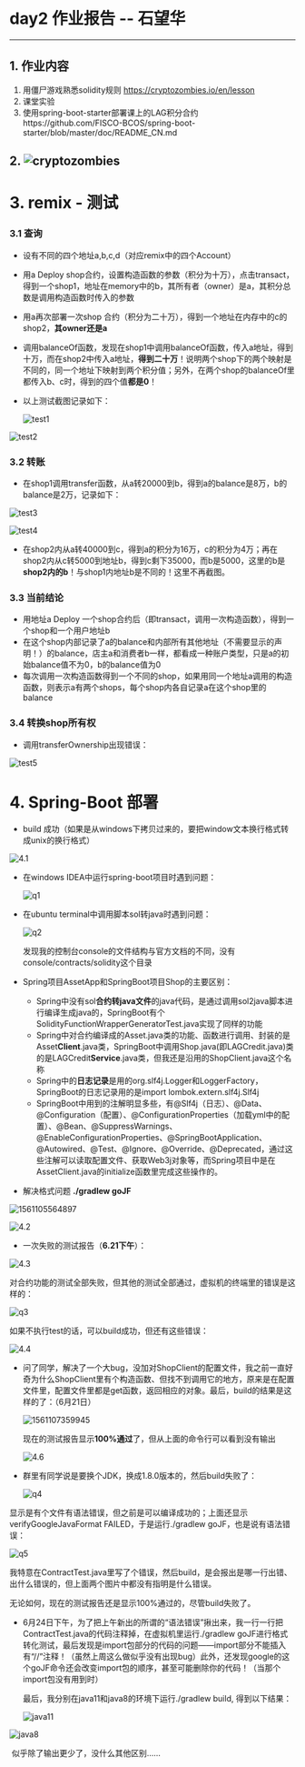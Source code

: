# day2  作业报告 -- 石望华

------

## 1. 作业内容

1. 用僵尸游戏熟悉solidity规则 https://cryptozombies.io/en/lesson
2. 课堂实验
3. 使用spring-boot-starter部署课上的LAG积分合约https://github.com/FISCO-BCOS/spring-boot-starter/blob/master/doc/README_CN.md

## 2. ![cryptozombies](./images/cryptozombies.png)

# 3. remix - 测试

### 3.1 查询

* 设有不同的四个地址a,b,c,d（对应remix中的四个Account）

* 用a Deploy shop合约，设置构造函数的参数（积分为十万），点击transact，得到一个shop1，地址在memory中的b，其所有者（owner）是a，其积分总数是调用构造函数时传入的参数

* 用a再次部署一次shop 合约（积分为二十万），得到一个地址在内存中的c的shop2，**其owner还是a**

* 调用balanceOf函数，发现在shop1中调用balanceOf函数，传入a地址，得到十万，而在shop2中传入a地址，**得到二十万**！说明两个shop下的两个映射是不同的，同一个地址下映射到两个积分值；另外，在两个shop的balanceOf里都传入b、c时，得到的四个值**都是0**！

* 以上测试截图记录如下：

  ![test1](./images/test1.png)

![test2](./images/test2.png)

### 3.2 转账

* 在shop1调用transfer函数，从a转20000到b，得到a的balance是8万，b的balance是2万，记录如下：

![test3](images/test3.png)

![test4](images/test4.png)

* 在shop2内从a转40000到c，得到a的积分为16万，c的积分为4万；再在shop2内从c转5000到地址b，得到c剩下35000，而b是5000，这里的b是**shop2内的b**！与shop1内地址b是不同的！这里不再截图。

### 3.3 当前结论

* 用地址a Deploy 一个shop合约后（即transact，调用一次构造函数），得到一个shop和一个用户地址b
* 在这个shop内部记录了a的balance和内部所有其他地址（不需要显示的声明！）的balance，店主a和消费者b一样，都看成一种账户类型，只是a的初始balance值不为0，b的balance值为0
* 每次调用一次构造函数得到一个不同的shop，如果用同一个地址a调用的构造函数，则表示a有两个shops，每个shop内各自记录a在这个shop里的balance

### 3.4 转换shop所有权

* 调用transferOwnership出现错误：

![test5](images/test5.png)

# 4. Spring-Boot 部署

* build 成功（如果是从windows下拷贝过来的，要把window文本换行格式转成unix的换行格式）

![4.1](images/4.1.png)

* 在windows IDEA中运行spring-boot项目时遇到问题：

  ![q1](images/q1.png)

* 在ubuntu terminal中调用脚本sol转java时遇到问题：

  ![q2](images/q2.png)

  发现我的控制台console的文件结构与官方文档的不同，没有console/contracts/solidity这个目录

* Spring项目AssetApp和SpringBoot项目Shop的主要区别：

  * Spring中没有sol**合约转java文件**的java代码，是通过调用sol2java脚本进行编译生成java的，SpringBoot有个SolidityFunctionWrapperGeneratorTest.java实现了同样的功能
  * Spring中对合约编译成的Asset.java类的功能、函数进行调用、封装的是Asset**Client**.java类，SpringBoot中调用Shop.java(即LAGCredit.java)类的是LAGCredit**Service**.java类，但我还是沿用的ShopClient.java这个名称
  * Spring中的**日志记录**是用的org.slf4j.Logger和LoggerFactory，SpringBoot的日志记录用的是import lombok.extern.slf4j.Slf4j
  * SpringBoot中用到的注解明显多些，有@Slf4j（日志）、@Data、@Configuration（配置）、@ConfigurationProperties（加载yml中的配置）、@Bean、@SuppressWarnings、@EnableConfigurationProperties、@SpringBootApplication、@Autowired、@Test、@Ignore、@Override、@Deprecated，通过这些注解可以读取配置文件、获取Web3j对象等，而Spring项目中是在AssetClient.java的initialize函数里完成这些操作的。

* 解决格式问题  **./gradlew goJF**

![1561105564897](images/4.5.png)

![4.2](images/4.2.png)

* 一次失败的测试报告（**6.21下午**）：

![4.3](images/4.3.png)

对合约功能的测试全部失败，但其他的测试全部通过，虚拟机的终端里的错误是这样的：

![q3](images/q3.png)

如果不执行test的话，可以build成功，但还有这些错误：

![4.4](images/4.4.png)

* 问了同学，解决了一个大bug，没加对ShopClient的配置文件，我之前一直好奇为什么ShopClient里有个构造函数、但找不到调用它的地方，原来是在配置文件里，配置文件里都是get函数，返回相应的对象。最后，build的结果是这样的了：（6月21日）

  ![1561107359945](images/4.7.png)

  现在的测试报告显示**100%通过**了，但从上面的命令行可以看到没有输出

  ![4.6](images/4.6.png)

* 群里有同学说是要换个JDK，换成1.8.0版本的，然后build失败了：

  ![q4](images/q4.png)

显示是有个文件有语法错误，但之前是可以编译成功的；上面还显示verifyGoogleJavaFormat FAILED，于是运行./gradlew goJF，也是说有语法错误：

![q5](images/q5.png)

我特意在ContractTest.java里写了个错误，然后build，是会报出是哪一行出错、出什么错误的，但上面两个图片中都没有指明是什么错误。

无论如何，现在的测试报告还是显示100%通过的，尽管build失败了。

* 6月24日下午，为了把上午新出的所谓的“语法错误”揪出来，我一行一行把ContractTest.java的代码注释掉，在虚拟机里运行./gradlew goJF进行格式转化测试，最后发现是import包部分的代码的问题——import部分不能插入有“//”注释！（虽然上周这么做似乎没有出现bug）此外，还发现google的这个goJF命令还会改变import包的顺序，甚至可能删除你的代码！（当那个import包没有用到时）

  最后，我分别在java11和java8的环境下运行./gradlew build, 得到以下结果：

  ![java11](images/java11.png)

![java8](images/java8.png)

​	似乎除了输出更少了，没什么其他区别......

